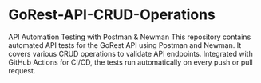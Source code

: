 # GoRest-API-CRUD-Operations
API Automation Testing with Postman &amp; Newman  This repository contains automated API tests for the GoRest API using Postman and Newman. It covers various CRUD operations to validate API endpoints. Integrated with GitHub Actions for CI/CD, the tests run automatically on every push or pull request.
